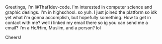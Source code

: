 Greetings, I’m @That1dev-code.
I'm interested in computer science and graphic desings.
I'm in highschool. so yuh. I just joined the platform so idk yet what i'm gonna accomplish, but hopefully something.
How to get in contact with me? well i linked my email there so ig you can send me a email?
I'm a He/Him, Muslim, and a person? lol

Cheers!
